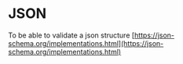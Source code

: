 # JSON

To be able to validate a json structure [https://json-schema.org/implementations.html](https://json-schema.org/implementations.html)

